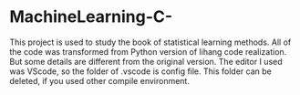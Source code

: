 # MachineLearning-C-
This project is used to study the book of statistical learning methods. All of the code was transformed from Python version of lihang code realization. But some details are different from the original version.
The editor I used was VScode, so the folder of .vscode is config file. This folder can be deleted, if you used other compile environment.